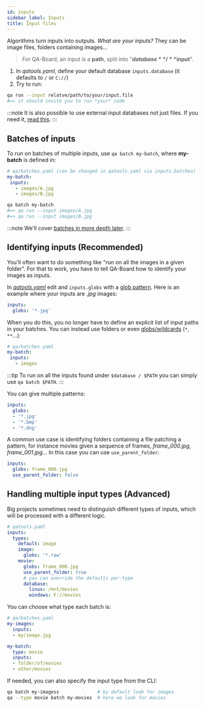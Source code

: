 ```yaml
---
id: inputs
sidebar_label: Inputs
title: Input files
---
```

Algorithms turn inputs into outputs. *What are your inputs?* They can be image files, folders containing images...

> For QA-Board, an input is a **path**, split into "**$database** / **$input**".

1. In *qatools.yaml*, define your default database `inputs.database` (it defaults to `/` or `C://`)
2. Try to run:

```bash
qa run --input relatve/path/to/your/input.file 
#=> it should invite you to run *your* code
```

:::note
It is also possible to use external input databases not just files. If you need it, [read this](metadata-integration-external-databases).
:::

## Batches of inputs
To run on batches of multiple inputs, use `qa batch my-batch`, where **my-batch** is defined in:

```yaml
# qa/batches.yaml (can be changed in qatools.yaml via inputs.batches)
my-batch:
 inputs:
   - images/A.jpg
   - images/B.jpg
```

```bash
qa batch my-batch
#=> qa run --input images/A.jpg
#=> qa run --input images/B.jpg
```

:::note
We'll cover [batches in more depth later](batches-running-on-multiple-inputs).
:::

## Identifying inputs (Recommended)
You'll often want to do something like "run on all the images in a given folder". For that to work, you have to tell QA-Board how to identify your images as inputs.

In [*qatools.yaml*](https://github.com/Samsung/qaboard/blob/master/qatools/sample_project/qatools.yaml) edit and `inputs.globs` with a [glob pattern](https://docs.python.org/3/library/glob.html). Here is an example where your inputs are *.jpg* images:

```yaml
inputs:
  globs: '*.jpg'
```

When you do this, you no longer have to define an explicit list of input paths in your batches. You can instead use folders or even [globs/wildcards](https://docs.python.org/3/library/glob.html) (`*`, `**`...):

```yaml
# qa/batches.yaml
my-batch:
 inputs:
   - images
```

:::tip
To run on all the inputs found under `$database / $PATH` you can simply use `qa batch $PATH`.
:::


You can give multiple patterns:

```yaml
inputs:
  globs:
  - '*.jpg'
  - '*.bmp'
  - '*.dng'
```

A common use case is identifying folders containing a file patching a pattern, for instance movies given a sequence of frames, *frame_000.jpg*, *frame_001.jpg*... In this case you can use `use_parent_folder`:

```yaml {3}
inputs:
  globs: frame_000.jpg
  use_parent_folder: false
```

## Handling multiple input types (Advanced)
Big projects sometimes need to distinguish different types of inputs, which will be processed with a different logic.

```yaml {3-9}
# qatools.yaml
inputs:
  types:
    default: image
    image:
      globs: '*.raw'
    movie:
      globs: frame_000.jpg
      use_parent_folder: true
      # you can override the defaults per-type
      database:
        linux: /mnt/movies
        windows: F://movies
```

You can choose what type each batch is: 

```yaml {7}
# qa/batches.yaml
my-images:
  inputs:
  - my/image.jpg

my-batch:
  type: movie
  inputs:
  - folder/of/movies
  - other/movies
```

If needed, you can also specify the input type from the CLI:

```bash
qa batch my-imagess              # by default look for images
qa --type movie batch my-movies  # here we look for movies
```
